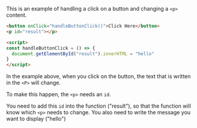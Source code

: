 This is an example of handling a click on a button and changing a `<p>` content.

```html
<button onClick="handleButtonClick()">Click Here</button>
<p id="result"></p>

<script>
const handleButtonClick = () => {
  document.getElementById("result").innerHTML = "hello"
}
</script>
```

In the example above, when you click on the button, the text that is written in the `<P>` will change.
  
To make this happen, the `<p>` needs an `id`.

You need to add this `id` into the function ("result"), so that the function will know which `<p>` needs to change. You also need to write the message you want to display ("hello")
